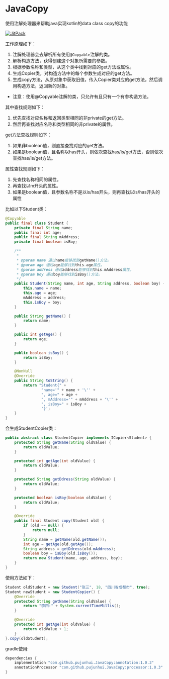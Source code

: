 # JavaCopy
使用注解处理器来帮助java实现kotlin的data class copy的功能

[![JitPack](https://jitpack.io/v/pujunhui/JavaCopy.svg)](https://jitpack.io/#pujunhui/JavaCopy)

工作原理如下：
1. 注解处理器会去解析所有使用`@Copyable`注解的类。
2. 解析构造方法，获得创建这个对象所需要的参数。
3. 根据参数名称和类型，从这个类中找到对应的get方法或属性。
4. 生成Copier类，对构造方法中的每个参数生成对应的get方法。
5. 生成copy方法，从原对象中获取旧值，传入Copier类对应的get方法，然后调用构造方法，返回新的对象。

* 注意：使用@Copyable注解的类，只允许有且只有一个有参构造方法。

其中查找规则如下：
1. 优先查找对应名称和返回类型相同的非private的get方法。
2. 然后再查找对应名称和类型相同的非private的属性。

get方法查找规则如下：
1. 如果非boolean值，则直接查找对应的get方法。
2. 如果是boolean值，且名称以has开头，则依次查找has/is/get方法，否则依次查找has/is/get方法。

属性查找规则如下：
1. 先查找名称相同的属性。
2. 再查找以m开头的属性。
3. 如果是boolean值，且参数名称不是以is/has开头，则再查找以is/has开头的属性


比如以下Student类：
``` java
@Copyable
public final class Student {
    private final String name;
    public final int age;
    public final String mAddress;
    private final boolean isBoy;

    /**
     *
     * @param name 通过name能够找到getName()方法。
     * @param age 通过age能够找到this.age属性。
     * @param address 通过address能够找到this.mAddress属性。
     * @param boy 通过boy能够找到isBoy()方法。
     */
    public Student(String name, int age, String address, boolean boy) {
        this.name = name;
        this.age = age;
        mAddress = address;
        this.isBoy = boy;
    }

    public String getName() {
        return name;
    }

    public int getAge() {
        return age;
    }

    public boolean isBoy() {
        return isBoy;
    }

    @NonNull
    @Override
    public String toString() {
        return "Student{" +
                "name='" + name + '\'' +
                ", age=" + age +
                ", mAddress='" + mAddress + '\'' +
                ", isBoy=" + isBoy +
                '}';
    }
}
```

会生成StudentCopier类：
``` java
public abstract class StudentCopier implements ICopier<Student> {
    protected String getName(String oldValue) {
        return oldValue;
    }

    protected int getAge(int oldValue) {
        return oldValue;
    }

    protected String getDdress(String oldValue) {
        return oldValue;
    }

    protected boolean isBoy(boolean oldValue) {
        return oldValue;
    }

    @Override
    public final Student copy(Student old) {
        if (old == null) {
            return null;
        }
        String name = getName(old.getName());
        int age = getAge(old.getAge());
        String address = getDdress(old.mAddress);
        boolean boy = isBoy(old.isBoy());
        return new Student(name, age, address, boy);
    }
}
```

使用方法如下：
``` java
Student oldStudent = new Student("张三", 18, "四川省成都市", true);
Student newStudent = new StudentCopier() {
    @Override
    protected String getName(String oldValue) {
        return "李四:" + System.currentTimeMillis();
    }

    @Override
    protected int getAge(int oldValue) {
        return oldValue + 1;
    }
}.copy(oldStudent);
```

gradle使用:

``` gradle
dependencies {
    implementation "com.github.pujunhui.JavaCopy:annotation:1.0.3"
    annotationProcessor "com.github.pujunhui.JavaCopy:processor:1.0.3"
}
```